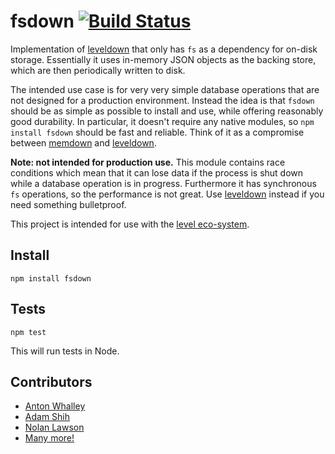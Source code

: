 # fsdown [![Build Status](https://travis-ci.org/nolanlawson/fsdown.svg)](https://travis-ci.org/nolanlawson/fsdown)

Implementation of [leveldown](https://github.com/Level/leveldown) that only has `fs` as a dependency for on-disk storage. Essentially
it uses in-memory JSON objects as the backing store, which are then periodically written to disk.

The intended use case is for very very simple database operations that are not designed for a production environment. Instead the idea
is that `fsdown` should be as simple as possible to install and use, while offering reasonably good durability. In particular,
it doesn't require any native modules, so `npm install fsdown` should be fast and reliable.
Think of it as a compromise between [memdown](https://github.com/level/memdown) and [leveldown](https://github.com/Level/leveldown).

**Note: not intended for production use.** This module contains race conditions which mean that it can
lose data if the process is shut down while a database operation is in progress. Furthermore it has synchronous `fs`
operations, so the performance is not great. Use [leveldown](https://github.com/Level/leveldown) instead if you need something bulletproof.

This project is intended for use with the [level eco-system](https://github.com/level/).

## Install

```
npm install fsdown
```

## Tests

    npm test

This will run tests in Node.

##  Contributors

* [Anton Whalley](https://github.com/no9)
* [Adam Shih](https://github.com/adamshih)
* [Nolan Lawson](https://github.com/nolanlawson)
* [Many more!](https://github.com/nolanlawson/fsdown/graphs/contributors)